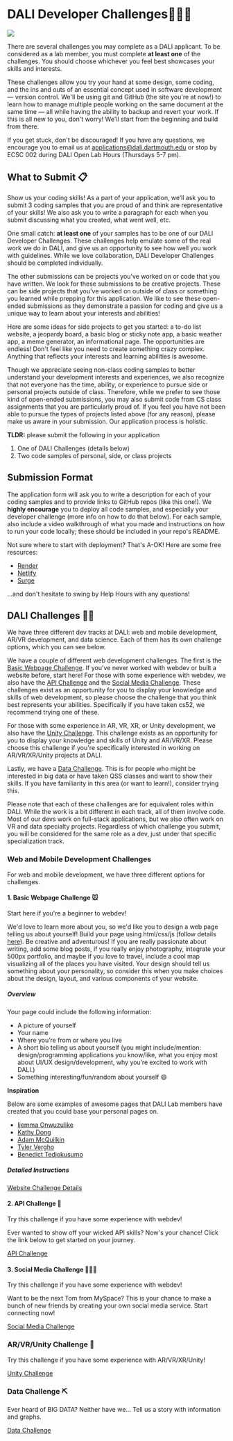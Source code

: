 # DALI Developer Challenges👩🏾‍💻

![](docs/imgs/dali-mondays.gif)

There are several challenges you may complete as a DALI applicant. To be considered as a lab member, you must complete **at least one** of the challenges. You should choose whichever you feel best showcases your skills and interests.

These challenges allow you try your hand at some design, some coding, and the ins and outs of an essential concept used in software development — version control. We'll be using git and GitHub (the site you're at now!) to learn how to manage multiple people working on the same document at the same time — all while having the ability to backup and revert your work. If this is all new to you, don't worry! We'll start from the beginning and build from there.

If you get stuck, don't be discouraged! If you have any questions, we encourage you to email us at applications@dali.dartmouth.edu or stop by ECSC 002 during DALI Open Lab Hours (Thursdays 5-7 pm).

## What to Submit 📋

Show us your coding skills! As a part of your application, we’ll ask you to submit 3 coding samples that you are proud of and think are representative of your skills! We also ask you to write a paragraph for each when you submit discussing what you created, what went well, etc.

One small catch: **at least one** of your samples has to be one of our DALI Developer Challenges. These challenges help emulate some of the real work we do in DALI, and give us an opportunity to see how well you work with guidelines. While we love collaboration, DALI Developer Challenges should be completed individually.

The other submissions can be projects you've worked on or code that you have written. We look for these submissions to be creative projects. These can be side projects that you've worked on outside of class or something you learned while prepping for this application. We like to see these open-ended submissions as they demonstrate a passion for coding and give us a unique way to learn about your interests and abilities!

Here are some ideas for side projects to get you started: a to-do list website, a jeopardy board, a basic blog or sticky note app, a basic weather app, a meme generator, an informational page. The opportunities are endless! Don't feel like you need to create something crazy complex. Anything that reflects your interests and learning abilities is awesome.

Though we appreciate seeing non-class coding samples to better understand your development interests and experiences, we also recognize that not everyone has the time, ability, or experience to pursue side or personal projects outside of class. Therefore, while we prefer to see those kind of open-ended submissions, you may also submit code from CS class assignments that you are particularly proud of. If you feel you have not been able to pursue the types of projects listed above (for any reason), please make us aware in your submission. Our application process is holistic.

**TLDR:** please submit the following in your application

1. One of DALI Challenges (details below)
2. Two code samples of personal, side, or class projects

## Submission Format

The application form will ask you to write a description for each of your coding samples and to provide links to GitHub repos (like this one!). We **highly encourage** you to deploy all code samples, and especially your developer challenge (more info on how to do that below). For each sample, also include a video walkthrough of what you made and instructions on how to run your code locally; these should be included in your repo's README.

Not sure where to start with deployment? That's A-OK! Here are some free resources:

- [Render](https://render.com)
- [Netlify](https://www.netlify.com/)
- [Surge](https://surge.sh)

...and don't hesitate to swing by Help Hours with any questions!

## DALI Challenges 🏃‍♂️

We have three different dev tracks at DALI: web and mobile development, AR/VR development, and data science. Each of them has its own challenge options, which you can see below.

We have a couple of different web development challenges. The first is the [Basic Webpage Challenge](#1-basic-webpage-challenge-). If you've never worked with webdev or built a website before, start here! For those with some experience with webdev, we also have the [API Challenge](#2-api-challenge-) and the [Social Media Challenge](#3-social-media-challenge-%EF%B8%8F). These challenges exist as an opportunity for you to display your knowledge and skills of web development, so please choose the challenge that you think best represents your abilities. Specifically if you have taken cs52, we recommend trying one of these.

For those with some experience in AR, VR, XR, or Unity development, we also have the [Unity Challenge](#arvrunity-challenge-). This challenge exists as an opportunity for you to display your knowledge and skills of Unity and AR/VR/XR. Please choose this challenge if you're specifically interested in working on AR/VR/XR/Unity projects at DALI.

Lastly, we have a [Data Challenge](#data-challenge-). This is for people who might be interested in big data or have taken QSS classes and want to show their skills. If you have familiarity in this area (or want to learn!), consider trying this.

Please note that each of these challenges are for equivalent roles within DALI. While the work is a bit different in each track, all of them involve code. Most of our devs work on full-stack applications, but we also often work on VR and data specialty projects. Regardless of which challenge you submit, you will be considered for the same role as a dev, just under that specific specialization track.

### Web and Mobile Development Challenges

For web and mobile development, we have three different options for challenges.

#### 1. Basic Webpage Challenge 🐭

Start here if you're a beginner to webdev!

We'd love to learn more about you, so we'd like you to design a web page telling us about yourself! Build your page using html/css/js (follow details [here](./docs/website_challenge.md)). Be creative and adventurous! If you are really passionate about writing, add some blog posts, if you really enjoy photography, integrate your 500px portfolio, and maybe if you love to travel, include a cool map visualizing all of the places you have visited. Your design should tell us something about your personality, so consider this when you make choices about the design, layout, and various components of your website.

##### Overview

Your page could include the following information:

- A picture of yourself
- Your name
- Where you’re from or where you live
- A short bio telling us about yourself (you might include/mention: design/programming applications you know/like, what you enjoy most about UI/UX design/development, why you’re excited to work with DALI.)
- Something interesting/fun/random about yourself :smile:

**Inspiration**

Below are some examples of awesome pages that DALI Lab members have created that you could base your personal pages on.

- [Ijemma Onwuzulike](http://ijemmao.me)
- [Kathy Dong](http://kathydong.com/)
- [Adam McQuilkin](https://www.adammcquilkin.com)
- [Tyler Vergho](https://tvergho.me/)
- [Benedict Tedjokusumo](https://tedjokusumo.me/)
  <!-- * [Samiha Datta](https://samihadatta.me) -->
  <!-- * [Jai Smith](https://jaismith.dev) -->
  <!-- * [Emma Rafkin](https://emmarafkin.com/) -->

##### Detailed Instructions

[Website Challenge Details](./docs/website_challenge.md)

#### 2. API Challenge 📡

Try this challenge if you have some experience with webdev!

Ever wanted to show off your wicked API skills? Now's your chance! Click the link below to get started on your journey.

[API Challenge](./docs/APIChallenge.md)

#### 3. Social Media Challenge 💆🏻‍♀️

Try this challenge if you have some experience with webdev!

Want to be the next Tom from MySpace? This is your chance to make a bunch of new friends by creating your own social media service. Start connecting now!

[Social Media Challenge](./docs/SocialMediaChallenge.md)

### AR/VR/Unity Challenge 🏃

Try this challenge if you have some experience with AR/VR/XR/Unity!

[Unity Challenge](./docs/UnityChallenge.md)

### Data Challenge ⛏

Ever heard of BIG DATA? Neither have we... Tell us a story with information and graphs.

[Data Challenge](./docs/DataChallenge.md)
